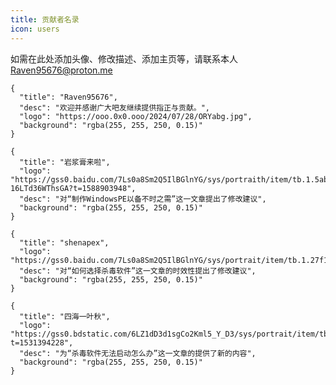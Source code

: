 ```yaml
---
title: 贡献者名录
icon: users
---
```

如需在此处添加头像、修改描述、添加主页等，请联系本人[Raven95676@proton.me](mailto:Raven95676@proton.me)

```component VPCard
{
  "title": "Raven95676",
  "desc": "欢迎并感谢广大吧友继续提供指正与贡献。",
  "logo": "https://ooo.0x0.ooo/2024/07/28/ORYabg.jpg",
  "background": "rgba(255, 255, 250, 0.15)"
}
```

```component VPCard
{
  "title": "岩浆膏来啦",
  "logo": "https://gss0.baidu.com/7Ls0a8Sm2Q5IlBGlnYG/sys/portraith/item/tb.1.5abefd54.WVV2yZvw-16LTd36WThsGA?t=1588903948",
  "desc": "对“制作WindowsPE以备不时之需”这一文章提出了修改建议",
  "background": "rgba(255, 255, 250, 0.15)"
}
```

```component VPCard
{
  "title": "shenapex",
  "logo": "https://gss0.baidu.com/7Ls0a8Sm2Q5IlBGlnYG/sys/portrait/item/tb.1.27f1952d.BPB1bF8BCDLri2ImM31jAA",
  "desc": "对“如何选择杀毒软件”这一文章的时效性提出了修改建议",
  "background": "rgba(255, 255, 250, 0.15)"
}
```

```component VPCard
{
  "title": "四海一叶秋",
  "logo": "https://gss0.bdstatic.com/6LZ1dD3d1sgCo2Kml5_Y_D3/sys/portrait/item/tb.1.b750b9e3.gfFRz7Xr773URPrw2nK2Jg?t=1531394228",
  "desc": "为“杀毒软件无法启动怎么办”这一文章的提供了新的内容",
  "background": "rgba(255, 255, 250, 0.15)"
}
```
